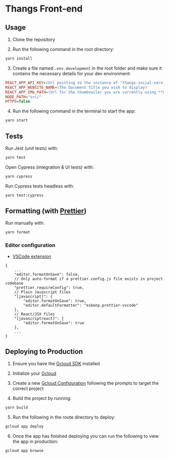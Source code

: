 # Thangs Front-end

## Usage

1. Clone the repository

2. Run the following command in the root directory:

```bash
yarn install
```

3. Create a file named `.env.development` in the root folder and make sure it contains the necessary details for your dev environment:

```ini
REACT_APP_API_KEY=(Url pointing to the instance of "thangs-social-service" you are currently working with, eg: http://localhost:8000/api/)
REACT_APP_WEBSITE_NAME=(The Document Title you wish to display)
REACT_APP_IMG_PATH=(Url for the thumbnailer you are currently using **not currently relevant)
NODE_PATH="src/"
HTTPS=false
```

4. Run the following command in the terminal to start the app:

```bash
yarn start
```

## Tests

Run Jest (unit tests) with:

```bash
yarn test
```

Open Cypress (integration & UI tests) with:

```bash
yarn cypress
```

Run Cypress tests headless with:

```bash
yarn test:cypress
```

## Formatting (with [Prettier](https://prettier.io/))

Run manually with:

```bash
yarn format
```

### Editor configuration

- [VSCode extension](https://prettier.io/docs/en/editors.html#visual-studio-code)

```jsonc
{
    ...
    "editor.formatOnSave": false,
    // Only auto-format if a prettier.config.js file exists in project codebase
    "prettier.requireConfig": true,
    // Plain Javascript files
    "[javascript]": {
        "editor.formatOnSave": true,
        "editor.defaultFormatter": "esbenp.prettier-vscode"
    },
    // React/JSX files
    "[javascriptreact]": {
        "editor.formatOnSave": true
    },
    ...
}
```

## Deploying to Production

1. Ensure you have the [Gcloud SDK](https://cloud.google.com/sdk/install) installed  
  
2. Initialize your [Gcloud](https://cloud.google.com/sdk/gcloud/reference/init)
  
3. Create a new [Gcloud Configuration](https://cloud.google.com/sdk/gcloud/reference/init) following the prompts to target the correct project 

4. Build the project by running:
```bash
yarn build
```
  
5. Run the following in the route directory to deploy:
```bash
gcloud app deploy
```  
  
6. Once the app has finished deploying you can run the following to view the app in production:
```bash
gcloud app browse
```


